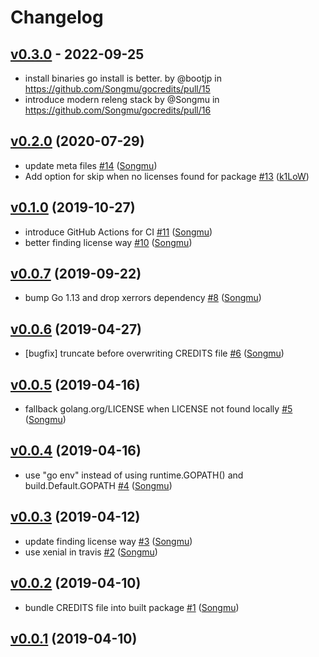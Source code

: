 # Changelog

## [v0.3.0](https://github.com/Songmu/gocredits/compare/v0.2.0...v0.3.0) - 2022-09-25
- install binaries go install is better. by @bootjp in https://github.com/Songmu/gocredits/pull/15
- introduce modern releng stack by @Songmu in https://github.com/Songmu/gocredits/pull/16

## [v0.2.0](https://github.com/Songmu/gocredits/compare/v0.1.0...v0.2.0) (2020-07-29)

* update meta files [#14](https://github.com/Songmu/gocredits/pull/14) ([Songmu](https://github.com/Songmu))
* Add option for skip when no licenses found for package [#13](https://github.com/Songmu/gocredits/pull/13) ([k1LoW](https://github.com/k1LoW))

## [v0.1.0](https://github.com/Songmu/gocredits/compare/v0.0.7...v0.1.0) (2019-10-27)

* introduce GitHub Actions for CI [#11](https://github.com/Songmu/gocredits/pull/11) ([Songmu](https://github.com/Songmu))
* better finding license way [#10](https://github.com/Songmu/gocredits/pull/10) ([Songmu](https://github.com/Songmu))

## [v0.0.7](https://github.com/Songmu/gocredits/compare/v0.0.6...v0.0.7) (2019-09-22)

* bump Go 1.13 and drop xerrors dependency [#8](https://github.com/Songmu/gocredits/pull/8) ([Songmu](https://github.com/Songmu))

## [v0.0.6](https://github.com/Songmu/gocredits/compare/v0.0.5...v0.0.6) (2019-04-27)

* [bugfix] truncate before overwriting CREDITS file [#6](https://github.com/Songmu/gocredits/pull/6) ([Songmu](https://github.com/Songmu))

## [v0.0.5](https://github.com/Songmu/gocredits/compare/v0.0.4...v0.0.5) (2019-04-16)

* fallback golang.org/LICENSE when LICENSE not found locally [#5](https://github.com/Songmu/gocredits/pull/5) ([Songmu](https://github.com/Songmu))

## [v0.0.4](https://github.com/Songmu/gocredits/compare/v0.0.3...v0.0.4) (2019-04-16)

* use "go env" instead of using runtime.GOPATH() and build.Default.GOPATH [#4](https://github.com/Songmu/gocredits/pull/4) ([Songmu](https://github.com/Songmu))

## [v0.0.3](https://github.com/Songmu/gocredits/compare/v0.0.2...v0.0.3) (2019-04-12)

* update finding license way [#3](https://github.com/Songmu/gocredits/pull/3) ([Songmu](https://github.com/Songmu))
* use xenial in travis [#2](https://github.com/Songmu/gocredits/pull/2) ([Songmu](https://github.com/Songmu))

## [v0.0.2](https://github.com/Songmu/gocredits/compare/v0.0.1...v0.0.2) (2019-04-10)

* bundle CREDITS file into built package [#1](https://github.com/Songmu/gocredits/pull/1) ([Songmu](https://github.com/Songmu))

## [v0.0.1](https://github.com/Songmu/gocredits/compare/c60a0691deb4...v0.0.1) (2019-04-10)
